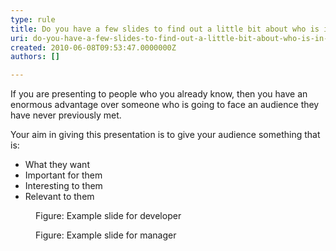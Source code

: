 ```yaml
---
type: rule
title: Do you have a few slides to find out a little bit about who is in your audience?
uri: do-you-have-a-few-slides-to-find-out-a-little-bit-about-who-is-in-your-audience
created: 2010-06-08T09:53:47.0000000Z
authors: []

---
```



If you are presenting to people who you already know, then you have   an enormous advantage over someone who is going to face an audience they   have never previously met.

Your aim in giving this presentation is to give your audience something that is:

- What they want
- Important for them
- Interesting to them
- Relevant to them

<dl>    <dt><img alt="" class="ms-rteCustom-ImageArea" src="/Communication/RulesToBetterPowerpointPresentations/PublishingImages/developer.gif"></dt>
    <dd class="ms-rteCustom-FigureNormal">Figure&#58; Example slide for developer</dd></dl><dl>    <dt><img alt="" class="ms-rteCustom-ImageArea" src="/Communication/RulesToBetterPowerpointPresentations/PublishingImages/manager.gif"></dt>
    <dd class="ms-rteCustom-FigureNormal">Figure&#58; Example slide for manager</dd></dl>

